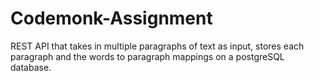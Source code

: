 # Codemonk-Assignment
REST API that takes in multiple paragraphs of text as input, stores each paragraph and the words to paragraph mappings on a postgreSQL database.
